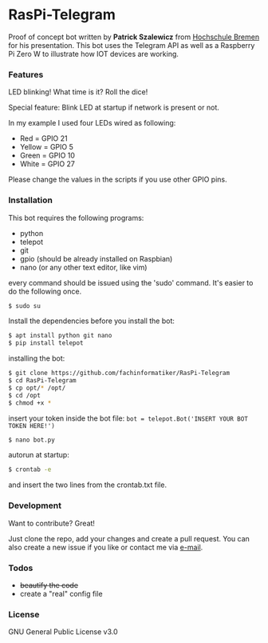 # RasPi-Telegram

Proof of concept bot written by **Patrick Szalewicz** from [Hochschule Bremen](https://www.hs-bremen.de/internet/de/) for his presentation. This bot uses the Telegram API as well as a Raspberry Pi Zero W to illustrate how IOT devices are working. 

### Features

LED blinking!
What time is it?
Roll the dice!

Special feature: Blink LED at startup if network is present or not.

In my example I used four LEDs wired as following:

- Red = GPIO 21
- Yellow = GPIO 5
- Green = GPIO 10
- White = GPIO 27

Please change the values in the scripts if you use other GPIO pins.

### Installation

This bot requires the following programs:

- python
- telepot
- git
- gpio (should be already installed on Raspbian)
- nano (or any other text editor, like vim)

every command should be issued using the 'sudo' command.
It's easier to do the following once.

```sh
$ sudo su
```

Install the dependencies before you install the bot:

```sh
$ apt install python git nano
$ pip install telepot
```

installing the bot:

```sh
$ git clone https://github.com/fachinformatiker/RasPi-Telegram
$ cd RasPi-Telegram
$ cp opt/* /opt/
$ cd /opt
$ chmod +x *
```

insert your token inside the bot file:
`bot = telepot.Bot('INSERT YOUR BOT TOKEN HERE!')`

```sh
$ nano bot.py
```

autorun at startup:

```sh
$ crontab -e
```
and insert the two lines from the crontab.txt file.


### Development

Want to contribute? Great!

Just clone the repo, add your changes and create a pull request.
You can also create a new issue if you like or contact me via [e-mail](mailto:github@fachinformatiker.app).

### Todos

 - ~~beautify the code~~
 - create a "real" config file

### License

GNU General Public License v3.0